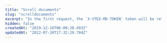 ```yaml
---
title: "Scroll documents"
slug: "scrolldocuments"
excerpt: "In the first request, the `X-VTEX-MD-TOKEN` token will be returned in the header. This token must be passed to the next request in the query string `_token` parameter. The token has a timeout of 10 minutes, which refreshes after each request.\r\n\r\nAfter the token is obtained it is no longer necessary to send the filter or document size per page parameters. You only need to resend the token until the document collection is empty.\r\n\r\n## Request examples\r\n\r\nFirst request:\r\n```\r\n/dataentities/Client/scroll?isCluster=true&_size=250&_fields=email,firstName\r\n```\r\n\r\nRetrieve the token in the header `X-VTEX-MD-TOKEN` from the first request's response and use it to make the next requests.\r\n\r\nSubsequent requests:\r\n```\r\n/dataentities/Client/scroll?_token={tokenValueExample}\r\n```"
hidden: false
createdAt: "2019-12-16T06:09:28.493Z"
updatedAt: "2022-07-28T17:32:29.784Z"
---
```


